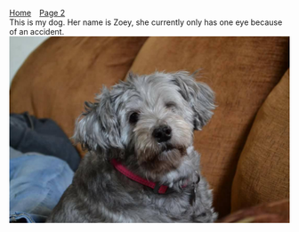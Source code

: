 <a href="index.html">Home</a>
        &ensp;
<a href="page2.html">Page 2</a>
<br>
        This is my dog. Her name is Zoey, she currently only has one eye because of an accident.
        <img class="myimage" src="zoey.jpg"/>
